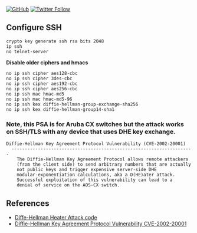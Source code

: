 <a href="https://mwhubbard.blogspot.com"><img alt="GitHub" src="https://img.shields.io/github/license/rikosintie/CookBook"></a>
<a href="https://twitter.com/rikosintie"><img alt="Twitter Follow" src="https://img.shields.io/twitter/follow/rikosintie?style=social"></a>


## Configure SSH

```
crypto key generate ssh rsa bits 2048
ip ssh
no telnet-server
```

**Disable older ciphers and hmacs**
```
no ip ssh cipher aes128-cbc
no ip ssh cipher 3des-cbc
no ip ssh cipher aes192-cbc
no ip ssh cipher aes256-cbc
no ip ssh mac hmac-md5
no ip ssh mac hmac-md5-96
no ip ssh kex diffie-hellman-group-exchange-sha256
no ip ssh kex diffie-hellman-group14-sha1
```

### Note, this PSA is for Aruba CX switches but the attack works on SSH/TLS with any device that uses DHE key exchange.
```
Diffie-Hellman Key Agreement Protocol Vulnerability (CVE-2002-20001)
  ---------------------------------------------------------------------
    The Diffie-Hellman Key Agreement Protocol allows remote attackers 
    (from the client side) to send arbitrary numbers that are actually 
    not public keys and trigger expensive server-side DHE 
    modular-exponentiation calculations, aka a D(HE)ater attack.
    Successful exploitation of this vulnerability can lead to a
    denial of service on the AOS-CX switch. 
```
## References
* [Diffe-Hellman Heater Attack code](https://github.com/Balasys/dheater)
* [Diffie-Hellman Key Agreement Protocol Vulnerability CVE-2002-20001](https://www.arubanetworks.com/assets/alert/ARUBA-PSA-2022-004.txt)
